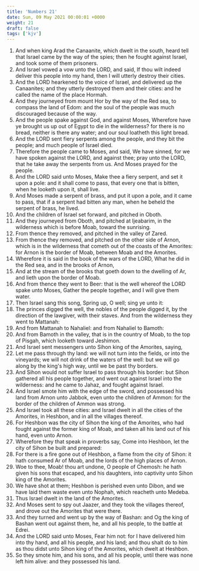 ```yaml
---
title: 'Numbers 21'
date: Sun, 09 May 2021 00:00:01 +0000
weight: 21
draft: false
tags: ['kjv'] 
---
```


1. And when king Arad the Canaanite, which dwelt in the south, heard tell that Israel came by the way of the spies; then he fought against Israel, and took some of them prisoners.
2. And Israel vowed a vow unto the LORD, and said, If thou wilt indeed deliver this people into my hand, then I will utterly destroy their cities.
3. And the LORD hearkened to the voice of Israel, and delivered up the Canaanites; and they utterly destroyed them and their cities: and he called the name of the place Hormah.
4. And they journeyed from mount Hor by the way of the Red sea, to compass the land of Edom: and the soul of the people was much discouraged because of the way.
5. And the people spake against God, and against Moses, Wherefore have ye brought us up out of Egypt to die in the wilderness? for there is no bread, neither is there any water; and our soul loatheth this light bread.
6. And the LORD sent fiery serpents among the people, and they bit the people; and much people of Israel died.
7. Therefore the people came to Moses, and said, We have sinned, for we have spoken against the LORD, and against thee; pray unto the LORD, that he take away the serpents from us. And Moses prayed for the people.
8. And the LORD said unto Moses, Make thee a fiery serpent, and set it upon a pole: and it shall come to pass, that every one that is bitten, when he looketh upon it, shall live.
9. And Moses made a serpent of brass, and put it upon a pole, and it came to pass, that if a serpent had bitten any man, when he beheld the serpent of brass, he lived.
10. And the children of Israel set forward, and pitched in Oboth.
11. And they journeyed from Oboth, and pitched at Ijeabarim, in the wilderness which is before Moab, toward the sunrising.
12. From thence they removed, and pitched in the valley of Zared.
13. From thence they removed, and pitched on the other side of Arnon, which is in the wilderness that cometh out of the coasts of the Amorites: for Arnon is the border of Moab, between Moab and the Amorites.
14. Wherefore it is said in the book of the wars of the LORD, What he did in the Red sea, and in the brooks of Arnon,
15. And at the stream of the brooks that goeth down to the dwelling of Ar, and lieth upon the border of Moab.
16. And from thence they went to Beer: that is the well whereof the LORD spake unto Moses, Gather the people together, and I will give them water.
17. Then Israel sang this song, Spring up, O well; sing ye unto it:
18. The princes digged the well, the nobles of the people digged it, by the direction of the lawgiver, with their staves. And from the wilderness they went to Mattanah:
19. And from Mattanah to Nahaliel: and from Nahaliel to Bamoth:
20. And from Bamoth in the valley, that is in the country of Moab, to the top of Pisgah, which looketh toward Jeshimon.
21. And Israel sent messengers unto Sihon king of the Amorites, saying,
22. Let me pass through thy land: we will not turn into the fields, or into the vineyards; we will not drink of the waters of the well: but we will go along by the king's high way, until we be past thy borders.
23. And Sihon would not suffer Israel to pass through his border: but Sihon gathered all his people together, and went out against Israel into the wilderness: and he came to Jahaz, and fought against Israel.
24. And Israel smote him with the edge of the sword, and possessed his land from Arnon unto Jabbok, even unto the children of Ammon: for the border of the children of Ammon was strong.
25. And Israel took all these cities: and Israel dwelt in all the cities of the Amorites, in Heshbon, and in all the villages thereof.
26. For Heshbon was the city of Sihon the king of the Amorites, who had fought against the former king of Moab, and taken all his land out of his hand, even unto Arnon.
27. Wherefore they that speak in proverbs say, Come into Heshbon, let the city of Sihon be built and prepared:
28. For there is a fire gone out of Heshbon, a flame from the city of Sihon: it hath consumed Ar of Moab, and the lords of the high places of Arnon.
29. Woe to thee, Moab! thou art undone, O people of Chemosh: he hath given his sons that escaped, and his daughters, into captivity unto Sihon king of the Amorites.
30. We have shot at them; Heshbon is perished even unto Dibon, and we have laid them waste even unto Nophah, which reacheth unto Medeba.
31. Thus Israel dwelt in the land of the Amorites.
32. And Moses sent to spy out Jaazer, and they took the villages thereof, and drove out the Amorites that were there.
33. And they turned and went up by the way of Bashan: and Og the king of Bashan went out against them, he, and all his people, to the battle at Edrei.
34. And the LORD said unto Moses, Fear him not: for I have delivered him into thy hand, and all his people, and his land; and thou shalt do to him as thou didst unto Sihon king of the Amorites, which dwelt at Heshbon.
35. So they smote him, and his sons, and all his people, until there was none left him alive: and they possessed his land.
